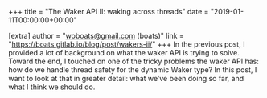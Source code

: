 +++
title = "The Waker API II: waking across threads"
date = "2019-01-11T00:00:00+00:00"

[extra]
author = "woboats@gmail.com (boats)"
link = "https://boats.gitlab.io/blog/post/wakers-ii/"
+++
In the previous post, I provided a lot of background on what the waker API is trying to solve. Toward the end, I touched on one of the tricky problems the waker API has: how do we handle thread safety for the dynamic Waker type? In this post, I want to look at that in greater detail: what we&rsquo;ve been doing so far, and what I think we should do.